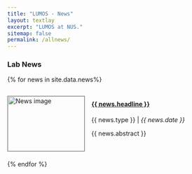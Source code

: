 ```yaml
---
title: "LUMOS - News"
layout: textlay
excerpt: "LUMOS at NUS."
sitemap: false
permalink: /allnews/
---
```


### Lab News


{% for news in site.data.news%}
<div markdown="0" style="padding-top:5px; ">
    <div style="display: flex; align-items: flex-start; margin-bottom: 20px;">
        <img src="{{ site.url }}{{ site.baseurl }}/{{ news.image | default: 'images/nus_logo_full-horizontal.jpg' }}" alt="News image" style="width: 175px; height: 125px; margin-right: 15px; object-fit: cover; border: 0.2px solid grey; margin-top: 10px;">
        <div>
            <h4><a href="#">{{ news.headline }}</a></h4>
            <p style="font-size:14px">{{ news.type }} | <em>{{ news.date }}</em></p>
            <p>{{ news.abstract }}</p>
        </div>
    </div>
</div>
{% endfor %}


<br>
<br>
